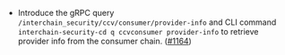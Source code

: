 - Introduce the gRPC query `/interchain_security/ccv/consumer/provider-info` 
  and CLI command `interchain-security-cd q ccvconsumer provider-info` 
  to retrieve provider info from the consumer chain.
  ([\#1164](https://github.com/cosmos/interchain-security/pull/1164))